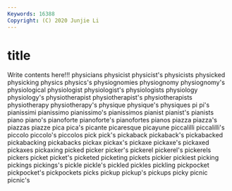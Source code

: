 ```yaml
---
Keywords: 16388
Copyright: (C) 2020 Junjie Li
---
```


# title

Write contents here!!!
physicians
physicist 
physicist's 
physicists 
physicked 
physicking 
physics 
physics's 
physiognomies 
physiognomy 
physiognomy's
physiological 
physiologist 
physiologist's 
physiologists 
physiology 
physiology's 
physiotherapist 
physiotherapist's 
physiotherapists 
physiotherapy
physiotherapy's 
physique 
physique's 
physiques 
pi 
pi's 
pianissimi 
pianissimo 
pianissimo's 
pianissimos
pianist 
pianist's 
pianists 
piano 
piano's 
pianoforte 
pianoforte's 
pianofortes 
pianos 
piazza
piazza's 
piazzas 
piazze 
pica 
pica's 
picante 
picaresque 
picayune 
piccalilli 
piccalilli's
piccolo 
piccolo's 
piccolos 
pick 
pick's 
pickaback 
pickaback's 
pickabacked 
pickabacking 
pickabacks
pickax 
pickax's 
pickaxe 
pickaxe's 
pickaxed 
pickaxes 
pickaxing 
picked 
picker 
picker's
pickerel 
pickerel's 
pickerels 
pickers 
picket 
picket's 
picketed 
picketing 
pickets 
pickier
pickiest 
picking 
pickings 
pickings's 
pickle 
pickle's 
pickled 
pickles 
pickling 
pickpocket
pickpocket's 
pickpockets 
picks 
pickup 
pickup's 
pickups 
picky 
picnic 
picnic's 
